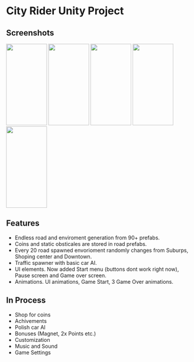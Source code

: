 # City Rider Unity Project

## Screenshots
<a href="https://postimg.cc/64WT9jHc" target="_blank"><img width ='110px' height = '220px' src="https://i.postimg.cc/brbn94k7/image.png"/></a> 
<a href="https://postimg.cc/t1vBdw6Z" target="_blank"><img width ='110px' height = '220px' src="https://i.postimg.cc/vBbCydHz/image.png"/></a>
<a href="https://postimg.cc/t1vBdw6Z" target="_blank"><img width ='110px' height = '220px' src="https://i.postimg.cc/vBbCydHz/image.png"/></a>
<a href="https://postimg.cc/sQS0VKBM" target="_blank"><img width ='110px' height = '220px' src="https://i.postimg.cc/nzw8GPpG/image.png"/></a>
<a href="https://postimg.cc/nXJm52xd" target="_blank"><img width ='110px' height = '220px' src="https://i.postimg.cc/kgVy2Ypd/image.png"/></a>

## Features

* Endless road and enviroment generation from 90+ prefabs.
* Coins and static obsticales are stored in road prefabs.
* Every 20 road spawned envorioment randomly changes from Suburps, Shoping center and Downtown.
* Traffic spawner with basic car AI.
* UI elements. Now added Start menu (buttons dont work right now), Pause screen and Game over screen.
* Animations. UI animations, Game Start, 3 Game Over animations.

## In Process

* Shop for coins
* Achivements
* Polish car AI
* Bonuses (Magnet, 2x Points etc.)
* Customization
* Music and Sound
* Game Settings
